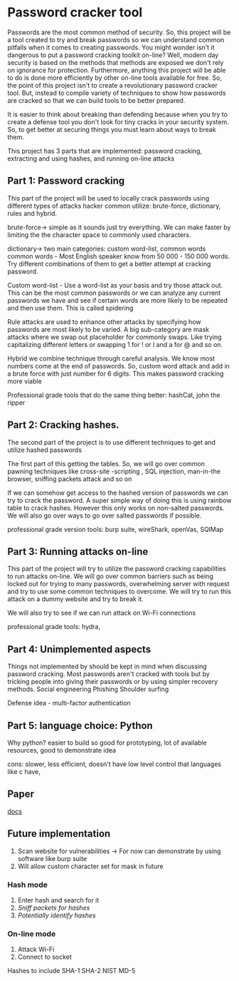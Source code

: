 # Password cracker tool

Passwords are the most common method of security. So, this project will be a tool created to try and break passwords so we can understand common pitfalls when it comes to creating passwords. You might wonder isn't it dangerous to put a password cracking toolkit on-line? Well, modern day security is based on the methods that methods are exposed we don't rely on ignorance for protection. Furthermore, anything this project will be able to do is done more efficiently by other on-line tools available for free. So, the point of this project isn't to create a revolutionary password cracker tool. But, instead to compile variety of techniques to show how passwords are cracked so that we can build tools to be better prepared. 

It is easier to think about breaking than defending because when you try to create a defense tool you don't look for tiny cracks in your security system. So, to get better at securing things you must learn about ways to break them. 

This project has 3 parts that are implemented: password cracking, extracting and using hashes, and running on-line attacks


## Part 1: Password cracking

This part of the project will be used to locally crack passwords using different types of attacks hacker common utilize: brute-force, dictionary, rules and hybrid. 

brute-force-> simple as it sounds just try everything. We can make faster by limiting the the character space to commonly used characters.

dictionary-> two main categories: custom word-list, common words
common words - Most English speaker know from 50 000 - 150 000 words. Try different combinations of them to get a better attempt at cracking password.

Custom word-list - Use a word-list as your basis and try those attack out. This can be the most common passwords or we can analyze any current passwords we have and see if certain words are more likely to be repeated and then use them. This is called spidering

Rule attacks are used to enhance other attacks by specifying how passwords are most likely to be varied.
A big sub-category are mask attacks where we swap out placeholder for commonly swaps. Like trying capitalizing different letters or swapping 1 for ! or l and a for @ and so on.

Hybrid we combine technique through careful analysis. We know most numbers come at the end of passwords. So, custom word attack and add in a brute force with just number for 6 digits. This makes password cracking more viable


Professional grade tools that do the same thing better: hashCat, john the ripper

## Part 2: Cracking hashes.

The second part of the project is to use different techniques to get and utilize hashed passwords

The first part of this getting the tables. So, we will go over common pawning techniques like cross-site -scripting , SQL injection, man-in-the browser, sniffing packets attack and so on

If we can somehow get access to the hashed version of passwords we can try to crack the password.
A super simple way of doing this is using rainbow table to crack hashes. However this only works on non-salted passwords. We will also go over ways to go over salted passwords if possible.

professional grade version tools: burp suite, wireShark, openVas, SQlMap

## Part 3: Running attacks on-line

This part of the project will try to utilize the password cracking capabilities to run attacks on-line. We will go over common barriers such as being locked out for trying to many passwords, overwhelming server with request and try to use some common techniques to overcome.
We will try to run this attack on a dummy website and try to break it.

We will also try to see if we can run attack on Wi-Fi connections

professional grade tools: hydra, 

## Part 4: Unimplemented aspects

Things not implemented by should be kept in mind when discussing password cracking.
Most passwords aren't cracked with tools but by tricking people into giving their passwords or by using simpler recovery methods.
Social engineering
Phishing
Shoulder surfing 

Defense idea - multi-factor authentication

## Part 5: language choice: Python
Why python? easier to build so good for prototyping, lot of available resources, good to demonstrate idea

cons: slower, less efficient, doesn't have low level control that languages like c have, 

## Paper

[docs](https://docs.google.com/document/d/1fB2ADr3TwQNj8fiEOXG_1yNYN64iaTsZSpFvfI_nk6Q)

## Future implementation
1. Scan website for vulnerabilities -> For now can demonstrate by using software like burp suite
2. Will allow custom character set for mask in future


### Hash mode
1. Enter hash and search for it
3. *Sniff packets for hashes*
4. *Potentially identify hashes*

### On-line mode
1. Attack Wi-Fi
2. Connect to socket


Hashes to include
SHA-1
SHA-2
NIST
MD-5
